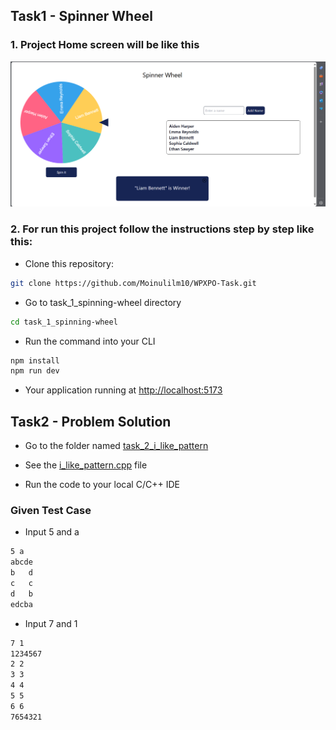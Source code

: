 ## Task1 - Spinner Wheel

### 1. Project Home screen will be like this

![](https://github.com/Moinulilm10/WPXPO-Task/blob/main/task_1_spinning-wheel/src/assets/project_ss.png)

### 2. For run this project follow the instructions step by step like this:

- Clone this repository:

```sh
git clone https://github.com/Moinulilm10/WPXPO-Task.git
```

- Go to task_1_spinning-wheel directory

```sh
cd task_1_spinning-wheel
```

- Run the command into your CLI

```sh
npm install
npm run dev
```

- Your application running at [http://localhost:5173](http://localhost:5173)

## Task2 - Problem Solution

- Go to the folder named [task_2_i_like_pattern](https://github.com/Moinulilm10/WPXPO-Task/tree/main/task_2_i_like_pattern)

- See the [i_like_pattern.cpp](https://github.com/Moinulilm10/WPXPO-Task/blob/main/task_2_i_like_pattern/i_like_pattern.cpp) file

- Run the code to your local C/C++ IDE

### Given Test Case

- Input 5 and a

```sh
5 a
abcde
b   d
c   c
d   b
edcba
```

- Input 7 and 1

```sh
7 1
1234567
2 2
3 3
4 4
5 5
6 6
7654321
```

```

```
